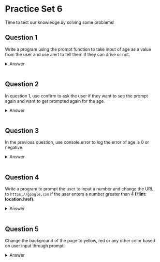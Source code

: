 # Practice Set 6
Time to test our knowledge by solving some problems!

## Question 1
Write a program using the prompt function to take input of age as a value from the user and use alert to tell them if they can drive or not.

<details><summary>Answer</summary>

```javascript
let age = prompt("Enter your age:");

if (age >= 18) {
  alert("You can drive!");
} else {
  alert("Sorry, you are not old enough to drive.");
}
```
In this solution, we use the `prompt()` function to take input of age as a value from the user. We then use an `if` statement to check if the age entered is greater than or equal to 18, which is the minimum age for driving in most countries. If the age is greater than or equal to 18, we use `alert()` to tell the user that they can drive. If the age is less than 18, we use `alert()` to tell the user that they cannot drive yet.

</details> </br>

## Question 2
In question 1, use confirm to ask the user if they want to see the prompt again and want to get prompted again for the age.

<details><summary>Answer</summary>


```javascript
let age;

do {
  age = prompt("Enter your age:");
  if (age >= 18) {
    alert("You can drive!");
  } else {
    alert("Sorry, you are not old enough to drive.");
  }
} while (confirm("Do you want to see the prompt again?"));
```
In this solution, we build on Solution 1 and add a `do-while` loop that asks the user if they want to see the prompt again using the `confirm()` function. If the user clicks "OK" in the confirmation dialog, the `do-while`loop will continue and the prompt will be shown again. If the user clicks "Cancel", the `do-while` loop will stop and the program will exit.

</details> </br>

## Question 3
In the previous question, use console.error to log the error of age is 0 or negative.

<details><summary>Answer</summary>

```javascript
let age;

do {
  age = prompt("Enter your age:");
  if (age > 0) {
    if (age >= 18) {
      alert("You can drive!");
    } else {
      alert("Sorry, you are not old enough to drive.");
    }
  } else {
    console.error("Error: Age must be a positive number");
  }
} while (confirm("Do you want to see the prompt again?"));
```
In this solution, we build on Solution 2 and add a check to see if the age entered is 0 or negative. If the age is 0 or negative, we use `console.error()` to log an error message in the console. This is an example of error handling in JavaScript, where we can detect and handle errors in the program to make it more robust.

</details> </br>

## Question 4
Write a program to prompt the user to input a number and change the URL to `https://google.com` if the user enters a number greater than 4 **(Hint: location.href)**.

<details><summary>Answer</summary>

```javascript
let num = prompt("Enter a number:");

if (num > 4) {
  location.href = "https://google.com";
}
```
 In this solution, we use the `prompt()` function to take input of a number from the user. We then use an `if` statement to check if the number entered is greater than 4. If the number is greater than 4, we use `location.href` to change the URL of the current page to `https://google.com`. This is an example of manipulating the browser's location using JavaScript.

</details> </br>

## Question 5
Change the background of the page to yellow, red or any other color based on user input through prompt.

<details><summary>Answer</summary>

```javascript
let color = prompt("Enter a color (yellow, red, etc.):");

document.body.style.backgroundColor = color;
```
In this solution, we use the `prompt()` function to take input of a color from the user. We then use an `if` statement to check the color entered by the user and change the background color of the page using `document.body.style.backgroundColor`. This is an example of manipulating the CSS of a webpage using JavaScript.

</details> </br>
